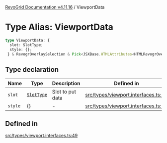 [RevoGrid Documentation v4.11.16](README.md) / ViewportData

# Type Alias: ViewportData

```ts
type ViewportData: {
  slot: SlotType;
  style: {};
 } & RevogrOverlaySelection & Pick<JSXBase.HTMLAttributes<HTMLRevogrOverlaySelectionElement>, "ref"> & Pick<JSXBase.HTMLAttributes<HTMLRevogrDataElement>, "ref"> & RevogrData;
```

## Type declaration

| Name | Type | Description | Defined in |
| ------ | ------ | ------ | ------ |
| `slot` | [`SlotType`](TypeAlias.SlotType.md) | Slot to put data | [src/types/viewport.interfaces.ts:51](https://github.com/revolist/revogrid/blob/763c92aaba8e74029a3eccde1c674251aae1a42c/src/types/viewport.interfaces.ts#L51) |
| `style` | \{\} | - | [src/types/viewport.interfaces.ts:52](https://github.com/revolist/revogrid/blob/763c92aaba8e74029a3eccde1c674251aae1a42c/src/types/viewport.interfaces.ts#L52) |

## Defined in

[src/types/viewport.interfaces.ts:49](https://github.com/revolist/revogrid/blob/763c92aaba8e74029a3eccde1c674251aae1a42c/src/types/viewport.interfaces.ts#L49)
